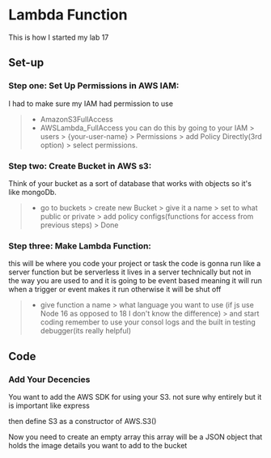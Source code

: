 # Lambda Function

This is how I started my lab 17

## Set-up

### Step one: Set Up Permissions in AWS IAM:

I had to make sure my IAM had permission to use

> - AmazonS3FullAccess
> - AWSLambda_FullAccess
>   you can do this by going to your IAM > users > {your-user-name} > Permissions > add Policy Directly(3rd option) > select permissions.

### Step two: Create Bucket in AWS s3:
Think of your bucket as a sort of database that works with objects so it's like mongoDb.

> - go to buckets > create new Bucket > give it a name > set to what public or private > add policy configs(functions for access from previous steps) > Done

### Step three: Make Lambda Function:

this will be where you code your project or task the code is gonna run like a server function but be serverless it lives in a server technically but not in the way you are used to and it is going to be event based meaning it will run when a trigger or event makes it run otherwise it will be shut off

> - give function a name > what language you want to use (if js use Node 16 as opposed to 18 I don't know the difference) > and start coding remember to use your consol logs and the built in testing debugger(its really helpful)

## Code

### Add Your Decencies

You want to add the AWS SDK for using your S3.
not sure why entirely but it is important like express

then define S3 as a constructor of AWS.S3()

Now you need to create an empty array
this array will be a JSON object that holds the image details you want to add to the bucket
